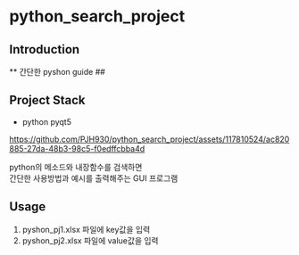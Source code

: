# python_search_project

## Introduction

** 간단한 pyshon guide ## 

## Project Stack

* python pyqt5

https://github.com/PJH930/python_search_project/assets/117810524/ac820885-27da-48b3-98c5-f0edffcbba4d

python의 메소드와 내장함수를 검색하면 <br>
간단한 사용방법과 예시를 출력해주는 GUI 프로그램 <br>


## Usage

1. pyshon_pj1.xlsx 파일에 key값을 입력
2. pyshon_pj2.xlsx 파일에 value값을 입력









